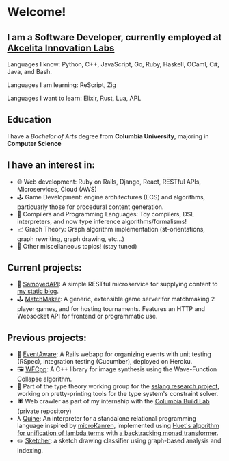 # Welcome!

## I am a Software Developer, currently employed at [Akcelita Innovation Labs](https://www.akcelita.com/)

Languages I know: Python, C++, JavaScript, Go, Ruby, Haskell, OCaml, C#, Java, and Bash.

Languages I am learning: ReScript, Zig

Languages I want to learn: Elixir, Rust, Lua, APL

## Education
I have a *Bachelor of Arts* degree from **Columbia University**, majoring in **Computer Science**

## I have an interest in:

- 🌐 Web development: Ruby on Rails, Django, React, RESTful APIs, Microservices, Cloud (AWS)
- 🕹️ Game Development: engine architectures (ECS) and algorithms, particuarly those for procedural content generation.
- 🐫 Compilers and Programming Languages: Toy compilers, DSL interpreters, and now type inference algorithms/formalisms!
- 📈 Graph Theory: Graph algorithm implementation (st-orientations, graph rewriting, graph drawing, etc...)
- 🚧 Other miscellaneous topics! (stay tuned)


## Current projects:
- 📝 [SamoyedAPI](https://github.com/jar2333/SamoyedAPI): A simple RESTful microservice for supplying content to [my static blog](https://samoyed.blog).
- 🕹️ [MatchMaker](https://github.com/jar2333/MatchMaker): A generic, extensible game server for matchmaking 2 player games, and for hosting tournaments. Features an HTTP and Websocket API for frontend or programmatic use.


## Previous projects:
- 💎 [EventAware](https://github.com/jar2333/EventAware): A Rails webapp for organizing events with unit testing (RSpec), integration testing (Cucumber), deployed on Heroku.
- 🖼️ [WFCpp](https://github.com/jar2333/WFCpp): A C++ library for image synthesis using the Wave-Function Collapse algorithm.
- 🐫 Part of the type theory working group for the [sslang research project](https://github.com/ssm-lang/sslang), working on pretty-printing tools for the type system's constraint solver.
- 🕷️ Web crawler as part of my internship with the [Columbia Build Lab](https://www.columbiabuildlab.com/) (private repository)
- λ  [Quine](https://github.com/jar2333/quine): An interpreter for a standalone relational programming language inspired by [microKanren](https://doi.org/10.1145/2989225.2989230), implemented using [Huet's algorithm for unification of lambda terms](https://www21.in.tum.de/teaching/sar/SS20/5.pdf) with [a backtracking monad transformer](https://doi.org/10.1145/1090189.1086390).
- ✏️ [Sketcher](https://github.com/jar2333/sketcher): a sketch drawing classifier using graph-based analysis and indexing.
<!--
- 💎 [Bindings for the Open Dynamics Engine library in mruby](https://github.com/jar2333/mruby-ode)
-->

<!--
## Certificates and Certifications

<div data-iframe-width="150" data-iframe-height="270" data-share-badge-id="4a1e900a-4cc0-43eb-b1df-2f7d54c45bea" data-share-badge-host="https://www.credly.com"></div><script type="text/javascript" async src="//cdn.credly.com/assets/utilities/embed.js"></script>
-->

<!--
**jar2333/jar2333** is a ✨ _special_ ✨ repository because its `README.md` (this file) appears on your GitHub profile.

Here are some ideas to get you started:

- 🔭 I’m currently working on ...
- 🌱 I’m currently learning ...
- 👯 I’m looking to collaborate on ...
- 🤔 I’m looking for help with ...
- 💬 Ask me about ...
- 📫 How to reach me: ...
- 😄 Pronouns: ...
- ⚡ Fun fact: ...
-->

